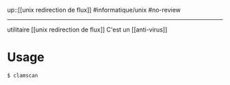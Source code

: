 up::[[unix redirection de flux]]
#informatique/unix #no-review 

---
utilitaire [[unix redirection de flux]]
C'est un [[anti-virus]]

# Usage

```bash
$ clamscan
```
